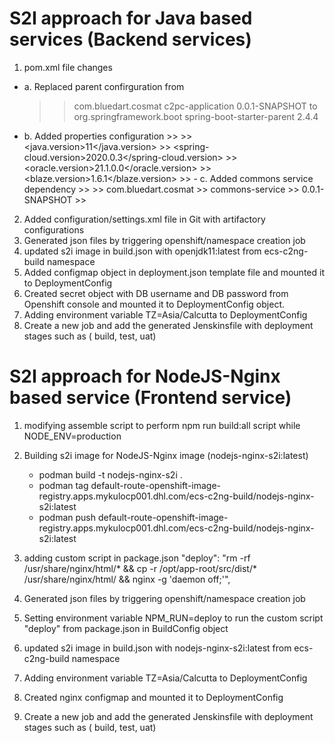 # S2I approach for Java based services (Backend services)
1. pom.xml file changes
  - a. Replaced parent confirguration from 
    >> <parent>
    >>    <groupId>com.bluedart.cosmat</groupId>
    >>    <artifactId>c2pc-application</artifactId>
    >>    <version>0.0.1-SNAPSHOT</version>
    >> </parent>
    >> to 
    >> <parent>
    >>    <groupId>org.springframework.boot</groupId>
    >>    <artifactId>spring-boot-starter-parent</artifactId>
    >>    <version>2.4.4</version>
    >>    <relativePath />
    >> </parent>

   - b.  Added properties configuration
    >> <properties>
    >>    <java.version>11</java.version>
    >>    <spring-cloud.version>2020.0.3</spring-cloud.version>
    >>    <oracle.version>21.1.0.0</oracle.version>
    >>    <blaze.version>1.6.1</blaze.version>
    >> </properties>
    - c.  Added commons service dependency 
    >> <dependency>
    >>    <groupId>com.bluedart.cosmat</groupId>
    >>   <artifactId>commons-service</artifactId>
    >>    <version>0.0.1-SNAPSHOT</version>
    >> </dependency>
2.  Added configuration/settings.xml file in Git with artifactory configurations
3.  Generated json files by triggering openshift/namespace creation job
4. updated s2i image in build.json with openjdk11:latest from ecs-c2ng-build namespace
5. Added configmap object in deployment.json template file and mounted it to DeploymentConfig 
6. Created secret object with DB username and DB password from Openshift console  and mounted it to DeploymentConfig object.
7. Adding environment variable TZ=Asia/Calcutta to DeploymentConfig
8. Create a new job and add the generated Jenskinsfile with deployment stages such as ( build, test, uat)

# S2I approach for NodeJS-Nginx based service (Frontend service)
1. modifying assemble script to perform npm run build:all script while NODE_ENV=production
2. Building s2i image for NodeJS-Nginx image (nodejs-nginx-s2i:latest)
   - podman build -t nodejs-nginx-s2i .
   - podman tag  <image-id> default-route-openshift-image-registry.apps.mykulocp001.dhl.com/ecs-c2ng-build/nodejs-nginx-s2i:latest
   -	podman push default-route-openshift-image-registry.apps.mykulocp001.dhl.com/ecs-c2ng-build/nodejs-nginx-s2i:latest

3. adding custom script in package.json 
"deploy": "rm -rf /usr/share/nginx/html/* && cp -r /opt/app-root/src/dist/* /usr/share/nginx/html/ && nginx -g 'daemon off;'",
4. Generated json files by triggering openshift/namespace creation job
5. Setting environment variable NPM_RUN=deploy to run the custom script "deploy" from package.json in BuildConfig object
6. updated s2i image in build.json with nodejs-nginx-s2i:latest from ecs-c2ng-build namespace
7. Adding environment variable TZ=Asia/Calcutta to DeploymentConfig 
8. Created nginx configmap and mounted it to DeploymentConfig
9. Create a new job and add the generated Jenskinsfile with deployment stages such as ( build, test, uat)
